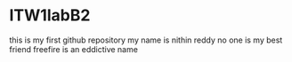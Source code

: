 # ITW1labB2
this is my first github repository
my name is nithin reddy
no one is my best friend
freefire is an eddictive name
